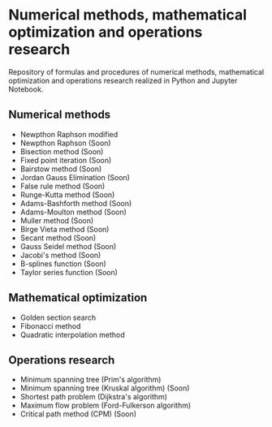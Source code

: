 # Numerical methods, mathematical optimization and operations research
Repository of formulas and procedures of numerical methods, mathematical optimization and operations research realized in Python and Jupyter Notebook.

## Numerical methods
* Newpthon Raphson modified
* Newpthon Raphson (Soon)
* Bisection method (Soon)
* Fixed point iteration (Soon)
* Bairstow method (Soon)
* Jordan Gauss Elimination (Soon)
* False rule method (Soon)
* Runge-Kutta method (Soon)
* Adams-Bashforth method (Soon)
* Adams-Moulton method (Soon)
* Muller method (Soon)
* Birge Vieta method (Soon)
* Secant method (Soon)
* Gauss Seidel method (Soon)
* Jacobi's method (Soon)
* B-splines function (Soon)
* Taylor series function (Soon)

## Mathematical optimization
* Golden section search
* Fibonacci method
* Quadratic interpolation method

## Operations research
* Minimum spanning tree (Prim's algorithm)
* Minimum spanning tree (Kruskal algorithm) (Soon)
* Shortest path problem (Dijkstra's algorithm)
* Maximum flow problem (Ford-Fulkerson algorithm)
* Critical path method (CPM) (Soon)
